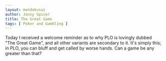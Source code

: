 ```yaml
---
layout: mendokusai
author: Jonny Spicer
title: The Great Game
tags: [ Poker and Gambling ]
---
```

Today I received a welcome reminder as to why PLO is lovingly dubbed "The Great Game", and all
other variants are secondary to it. It's simply this; in PLO, you can bluff and get called by
worse hands. Can a game be any greater than that?
